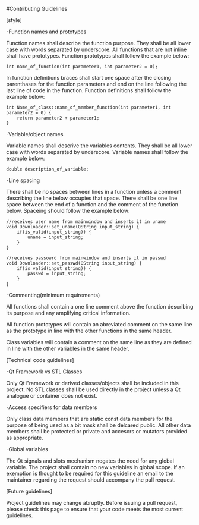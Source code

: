 #Contributing Guidelines

[style]

-Function names and prototypes

  Function names shall describe the function purpose.  They shall be all lower case with words
  separated by underscore.  All functions that are not inline shall have prototypes.  Function
  prototypes shall follow the example below:
  
    int name_of_function(int parameter1, int parameter2 = 0);
    
  In function definitions braces shall start one space after the closing parenthases for the
  function parameters and end on the line following the last line of code in the function.
  Function definitions shall follow the example below:
  
    int Name_of_class::name_of_member_function(int parameter1, int parameter2 = 0) {
        return parameter2 + parameter1;
    }
   
-Variable/object names

  Variable names shall descrive the variables contents.  They shall be all lower case with
  words separated by underscore.  Variable names shall follow the example below:
  
    double description_of_variable;
    
-Line spacing

  There shall be no spaces between lines in a function unless a comment describing the line
  below occupies that space.  There shall be one line space between the end of a function
  and the comment of the function below.  Spaceing should follow the example below:
  
    //receives user name from mainwindow and inserts it in uname
    void Downloader::set_uname(QString input_string) {
        if(is_valid(input_string)) {
            uname = input_string;
        }
    }

    //receives passowrd from mainwindow and inserts it in passwd
    void Downloader::set_passwd(QString input_string) {
        if(is_valid(input_string)) {
            passwd = input_string;
        }
    }
    
-Commenting(minimum requirements)

  All functions shall contain a one line comment above the function describing its purpose and
  any amplifying critical information.
  
  All function prototypes will contain an abreviated comment on the same line as the prototype
  in line with the other functions in the same header.
  
  Class variables will contain a comment on the same line as they are defined in line with the
  other variables in the same header.
  
[Technical code guidelines]

-Qt Framework vs STL Classes

  Only Qt Framework or derived classes/objects shall be included in this project.  No STL classes 
  shall be used directly in the project unless a Qt analogue or container does not exist.
  
-Access specifiers for data members

  Only class data members that are static const data members for the purpose of being used as a bit
  mask shall be delcared public.  All other data members shall be protected or private and accesors
  or mutators provided as appropriate.
  
-Global variables

  The Qt signals and slots mechanism negates the need for any global variable.  The project shall
  contain no new variables in global scope.  If an exemption is thought to be required for this
  guideline an email to the maintainer regarding the request should accompany the pull request.
  
[Future guidelines]

  Project guidelines may change abruptly.  Before issuing a pull request, please check this page
  to ensure that your code meets the most current guidelines.

